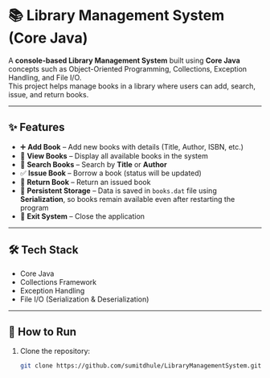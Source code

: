 # 📚 Library Management System (Core Java)

A **console-based Library Management System** built using **Core Java** concepts such as Object-Oriented Programming, Collections, Exception Handling, and File I/O.  
This project helps manage books in a library where users can add, search, issue, and return books.  

---

## ✨ Features
- ➕ **Add Book** – Add new books with details (Title, Author, ISBN, etc.)  
- 👀 **View Books** – Display all available books in the system  
- 🔎 **Search Books** – Search by **Title** or **Author**  
- ✅ **Issue Book** – Borrow a book (status will be updated)  
- 🔄 **Return Book** – Return an issued book  
- 💾 **Persistent Storage** – Data is saved in `books.dat` file using **Serialization**, so books remain available even after restarting the program  
- 🚪 **Exit System** – Close the application  

---

## 🛠️ Tech Stack
- Core Java  
- Collections Framework  
- Exception Handling  
- File I/O (Serialization & Deserialization)  

---

## 🚀 How to Run

1. Clone the repository:
   ```bash
   git clone https://github.com/sumitdhule/LibraryManagementSystem.git

